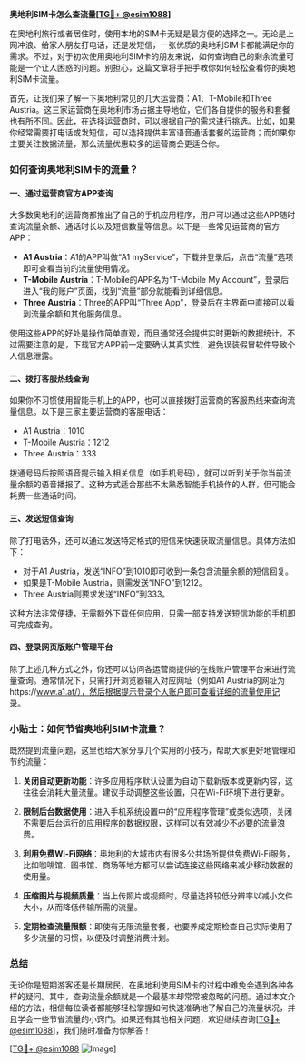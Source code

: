 **奥地利SIM卡怎么查流量[[TG💪+ @esim1088](https://t.me/s/esim1088)]**

在奥地利旅行或者居住时，使用本地的SIM卡无疑是最方便的选择之一。无论是上网冲浪、给家人朋友打电话，还是发短信，一张优质的奥地利SIM卡都能满足你的需求。不过，对于初次使用奥地利SIM卡的朋友来说，如何查询自己的剩余流量可能是一个让人困惑的问题。别担心，这篇文章将手把手教你如何轻松查看你的奥地利SIM卡流量。

首先，让我们来了解一下奥地利常见的几大运营商：A1、T-Mobile和Three Austria。这三家运营商在奥地利市场占据主导地位，它们各自提供的服务和套餐也有所不同。因此，在选择运营商时，可以根据自己的需求进行挑选。比如，如果你经常需要打电话或发短信，可以选择提供丰富语音通话套餐的运营商；而如果你主要关注数据流量，那么流量优惠较多的运营商会更适合你。

### 如何查询奥地利SIM卡的流量？

#### 一、通过运营商官方APP查询

大多数奥地利的运营商都推出了自己的手机应用程序，用户可以通过这些APP随时查询流量余额、通话时长以及短信数量等信息。以下是一些常见运营商的官方APP：

- **A1 Austria**：A1的APP叫做“A1 myService”，下载并登录后，点击“流量”选项即可查看当前的流量使用情况。
- **T-Mobile Austria**：T-Mobile的APP名为“T-Mobile My Account”，登录后进入“我的账户”页面，找到“流量”部分就能看到详细信息。
- **Three Austria**：Three的APP叫“Three App”，登录后在主界面中直接可以看到流量余额和其他服务信息。

使用这些APP的好处是操作简单直观，而且通常还会提供实时更新的数据统计。不过需要注意的是，下载官方APP前一定要确认其真实性，避免误装假冒软件导致个人信息泄露。

#### 二、拨打客服热线查询

如果你不习惯使用智能手机上的APP，也可以直接拨打运营商的客服热线来查询流量信息。以下是三家主要运营商的客服电话：

- A1 Austria：1010
- T-Mobile Austria：1212
- Three Austria：333

拨通号码后按照语音提示输入相关信息（如手机号码），就可以听到关于你当前流量余额的语音播报了。这种方式适合那些不太熟悉智能手机操作的人群，但可能会耗费一些通话时间。

#### 三、发送短信查询

除了打电话外，还可以通过发送特定格式的短信来快速获取流量信息。具体方法如下：

- 对于A1 Austria，发送“INFO”到1010即可收到一条包含流量余额的短信回复。
- 如果是T-Mobile Austria，则需发送“INFO”到1212。
- Three Austria则要求发送“INFO”到333。

这种方法非常便捷，无需额外下载任何应用，只需一部支持发送短信功能的手机即可完成查询。

#### 四、登录网页版账户管理平台

除了上述几种方式之外，你还可以访问各运营商提供的在线账户管理平台来进行流量查询。通常情况下，只需打开浏览器输入对应网址（例如A1 Austria的网址为https://www.a1.at/），然后根据提示登录个人账户即可查看详细的流量使用记录。

### 小贴士：如何节省奥地利SIM卡流量？

既然提到流量问题，这里也给大家分享几个实用的小技巧，帮助大家更好地管理和节约流量：

1. **关闭自动更新功能**：许多应用程序默认设置为自动下载新版本或更新内容，这往往会消耗大量流量。建议手动调整这些设置，只在Wi-Fi环境下进行更新。
   
2. **限制后台数据使用**：进入手机系统设置中的“应用程序管理”或类似选项，关闭不需要后台运行的应用程序的数据权限，这样可以有效减少不必要的流量浪费。

3. **利用免费Wi-Fi网络**：奥地利的大城市内有很多公共场所提供免费Wi-Fi服务，比如咖啡馆、图书馆、商场等地方都可以尝试连接这些网络来减少移动数据的使用量。

4. **压缩图片与视频质量**：当上传照片或视频时，尽量选择较低分辨率以减小文件大小，从而降低传输所需的流量。

5. **定期检查流量限额**：即使有无限流量套餐，也要养成定期检查自己实际使用了多少流量的习惯，以便及时调整消费计划。

### 总结

无论你是短期游客还是长期居民，在奥地利使用SIM卡的过程中难免会遇到各种各样的疑问。其中，查询流量余额就是一个最基本却常常被忽略的问题。通过本文介绍的方法，相信每位读者都能够轻松掌握如何快速准确地了解自己的流量状况，并且学会一些节省流量的小窍门。如果还有其他相关问题，欢迎继续咨询[[TG💪+ @esim1088](https://t.me/s/esim1088)]，我们随时准备为你解答！

[[TG💪+ @esim1088](https://t.me/s/esim1088) ![Image](https://i.postimg.cc/4NQfJmqS/Snipaste-2025-05-13-00-14-12.png)]